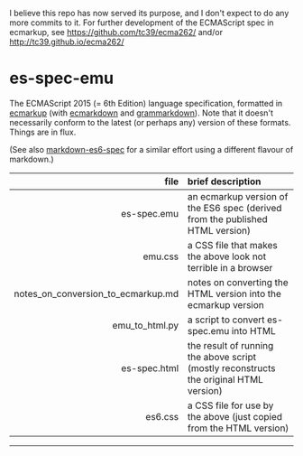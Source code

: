 I believe this repo has now served its purpose,
and I don't expect to do any more commits to it.
For further development of the ECMAScript spec in ecmarkup,
see https://github.com/tc39/ecma262/ and/or http://tc39.github.io/ecma262/

# es-spec-emu
The ECMAScript 2015 (= 6th Edition) language specification,
formatted in [ecmarkup](https://github.com/bterlson/ecmarkup/)
(with [ecmarkdown](https://github.com/domenic/ecmarkdown)
and [grammarkdown](https://github.com/rbuckton/grammarkdown)).
Note that it doesn't necessarily conform to the latest (or perhaps any) version of these formats.
Things are in flux.

(See also [markdown-es6-spec](https://github.com/DanielRosenwasser/markdown-es6-spec)
for a similar effort using a different flavour of markdown.)

| file           | brief description
|---------------:|:----
|    es-spec.emu | an ecmarkup version of the ES6 spec (derived from the published HTML version)
|        emu.css | a CSS file that makes the above look not terrible in a browser
| notes_on_conversion_to_ecmarkup.md | notes on converting the HTML version into the ecmarkup version
| emu_to_html.py | a script to convert es-spec.emu into HTML
|   es-spec.html | the result of running the above script (mostly reconstructs the original HTML version) 
|        es6.css | a CSS file for use by the above (just copied from the HTML version)
-----------------------

